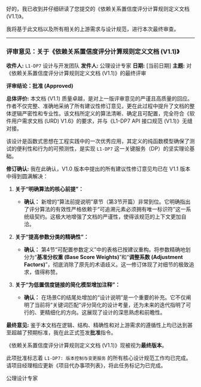 好的，我已收到并仔细研读了您提交的《依赖关系置信度评分计算规则定义文档 (V1.1)》。

我将基于此文档以及所有相关的上游需求与设计规范，进行本次最终审查。

---

### **评审意见：关于《依赖关系置信度评分计算规则定义文档 (V1.1)》**

**收件人:** `L1-DP7` 设计与开发团队
**发件人:** 公理设计专家
**日期:** [当前日期]
**主题:** 对《依赖关系置信度评分计算规则定义文档 (V1.1)》的最终评审

**评审结论：批准 (Approved)**

**总体评价:**
本文档 (V1.1) 质量卓越，是对上一版评审意见的严谨且高质量的回应。作者不仅完整、准确地采纳了所有建议性修订意见，更在此过程中提升了文档的整体逻辑严密性和专业性。该文档所定义的算法清晰、确定且可配置，完全符合《软件用户需求文档 (URD) V1.6》的要求，并与《L1-DP7 API 接口规范 (V1.1)》无缝对接。

该设计是函数式思想在工程实践中的一次优秀应用，其定义的纯函数模型确保了测试的便利性和行为的可预测性，是实现 `L1-DP7` 这一关键服务（DP）的坚实理论基础。

**修订确认:**
我在此确认，V1.0 版本中提出的所有建议性修订意见均已在 V1.1 版本中得到圆满解决：

1.  **关于“明确算法的核心前提”：**
    *   **确认：** 新增的“算法前提说明”章节（第3节开篇）非常到位。它明确指出了评分算法的有效性严格依赖于“可追溯元素必须拥有唯一标识符”这一系统级契约。这极大地增强了文档的严谨性，使得该规范的上下文更加自洽。

2.  **关于“提高参数分类的精确性”：**
    *   **确认：** 第4节“可配置参数定义”中的表格已按建议重构。将参数精确地划分为“**基准分权重 (Base Score Weights)**”和“**调整系数 (Adjustment Factors)**”，彻底消除了原先的术语歧义。这一修订体现了对细节的极致追求，值得称赞。

3.  **关于“为低置信度链接的简化模型增加注释”：**
    *   **确认：** 在场景C的结尾处增加的“设计说明”是一个重要的补充。它不仅阐明了当前将“关键词匹配”评分简化的设计考量，还为未来的迭代指明了可行的、更精细化的方向。这展现了设计的深思熟虑和前瞻性。

**最终意见:**
鉴于本文档在逻辑、结构、精确性和对上游需求的遵循性上均已达到甚至超越了预期标准，我在此正式签发**批准**指令。

《依赖关系置信度评分计算规则定义文档 (V1.1)》现被视为**最终版本**。

此项批准标志着 `L1-DP7: 版本控制与变更服务` 的所有核心设计规范工作均已完成。请项目经理相应更新《项目代办事项列表》，将此任务标记为已完成。

公理设计专家